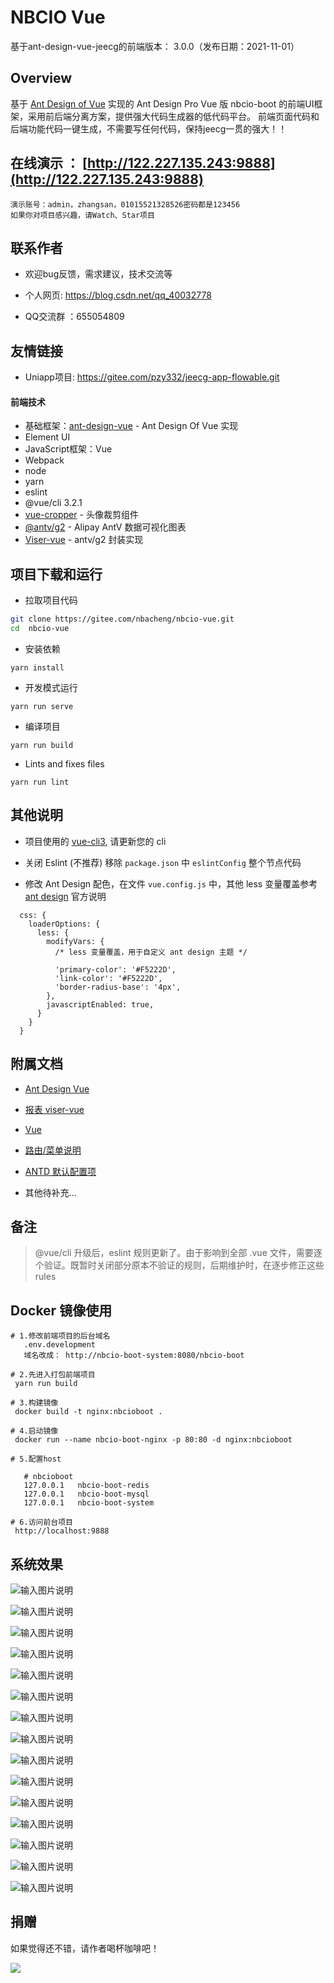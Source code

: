 NBCIO Vue
====

基于ant-design-vue-jeecg的前端版本： 3.0.0（发布日期：2021-11-01）

Overview
----

基于 [Ant Design of Vue](https://vuecomponent.github.io/ant-design-vue/docs/vue/introduce-cn/) 实现的 Ant Design Pro  Vue 版
nbcio-boot 的前端UI框架，采用前后端分离方案，提供强大代码生成器的低代码平台。
前端页面代码和后端功能代码一键生成，不需要写任何代码，保持jeecg一贯的强大！！

## 在线演示 ：  [http://122.227.135.243:9888](http://122.227.135.243:9888)

    演示账号：admin，zhangsan，01015521328526密码都是123456
	如果你对项目感兴趣，请Watch、Star项目

## 联系作者
- 欢迎bug反馈，需求建议，技术交流等

- 个人网页:  https://blog.csdn.net/qq_40032778

- QQ交流群 ：655054809

## 友情链接
- Uniapp项目: https://gitee.com/pzy332/jeecg-app-flowable.git 

#### 前端技术
 
- 基础框架：[ant-design-vue](https://github.com/vueComponent/ant-design-vue) - Ant Design Of Vue 实现
- Element UI 
- JavaScript框架：Vue
- Webpack
- node
- yarn
- eslint
- @vue/cli 3.2.1
- [vue-cropper](https://github.com/xyxiao001/vue-cropper) - 头像裁剪组件
- [@antv/g2](https://antv.alipay.com/zh-cn/index.html) - Alipay AntV 数据可视化图表
- [Viser-vue](https://viserjs.github.io/docs.html#/viser/guide/installation)  - antv/g2 封装实现



项目下载和运行
----

- 拉取项目代码
```bash
git clone https://gitee.com/nbacheng/nbcio-vue.git
cd  nbcio-vue
```

- 安装依赖
```
yarn install
```

- 开发模式运行
```
yarn run serve
```

- 编译项目
```
yarn run build
```

- Lints and fixes files
```
yarn run lint
```



其他说明
----

- 项目使用的 [vue-cli3](https://cli.vuejs.org/guide/), 请更新您的 cli

- 关闭 Eslint (不推荐) 移除 `package.json` 中 `eslintConfig` 整个节点代码

- 修改 Ant Design 配色，在文件 `vue.config.js` 中，其他 less 变量覆盖参考 [ant design](https://ant.design/docs/react/customize-theme-cn) 官方说明
```ecmascript 6
  css: {
    loaderOptions: {
      less: {
        modifyVars: {
          /* less 变量覆盖，用于自定义 ant design 主题 */

          'primary-color': '#F5222D',
          'link-color': '#F5222D',
          'border-radius-base': '4px',
        },
        javascriptEnabled: true,
      }
    }
  }
```



附属文档
----
- [Ant Design Vue](https://vuecomponent.github.io/ant-design-vue/docs/vue/introduce-cn)

- [报表 viser-vue](https://viserjs.github.io/demo.html#/viser/bar/basic-bar)

- [Vue](https://cn.vuejs.org/v2/guide)

- [路由/菜单说明](https://github.com/zhangdaiscott/jeecg-boot/tree/master/ant-design-vue-jeecg/src/router/README.md)

- [ANTD 默认配置项](https://github.com/zhangdaiscott/jeecg-boot/tree/master/ant-design-vue-jeecg/src/defaultSettings.js)

- 其他待补充...


备注
----

> @vue/cli 升级后，eslint 规则更新了。由于影响到全部 .vue 文件，需要逐个验证。既暂时关闭部分原本不验证的规则，后期维护时，在逐步修正这些 rules


Docker 镜像使用
----

 ``` 
# 1.修改前端项目的后台域名
    .env.development
    域名改成： http://nbcio-boot-system:8080/nbcio-boot
   
# 2.先进入打包前端项目
  yarn run build

# 3.构建镜像
  docker build -t nginx:nbcioboot .

# 4.启动镜像
  docker run --name nbcio-boot-nginx -p 80:80 -d nginx:nbcioboot

# 5.配置host

    # nbcioboot
    127.0.0.1   nbcio-boot-redis
    127.0.0.1   nbcio-boot-mysql
    127.0.0.1   nbcio-boot-system
  
# 6.访问前台项目
  http://localhost:9888
``` 

  系统效果
   ----
   
   ![输入图片说明](https://img-blog.csdnimg.cn/863a745945624a45acfe8e7856c6134e.png "在这里输入图片标题")
	 
   ![输入图片说明](https://img-blog.csdnimg.cn/3abad422efee4cca9f16af5d1fbd86b8.png "在这里输入图片标题")
	 
   ![输入图片说明](https://img-blog.csdnimg.cn/c63e81a73b0e40b8b3f21963e92199ec.png "在这里输入图片标题")
	 
   ![输入图片说明](https://img-blog.csdnimg.cn/83441ac37474453a94181be59e844469.png "在这里输入图片标题")
	 
   ![输入图片说明](https://img-blog.csdnimg.cn/45ef09d3626747858a750ada9a2206e3.png "在这里输入图片标题")
	 
   ![输入图片说明](https://img-blog.csdnimg.cn/e5443bd5d38442969a7c20895d563712.png "在这里输入图片标题")
	 
   ![输入图片说明](https://img-blog.csdnimg.cn/e5443bd5d38442969a7c20895d563712.png "在这里输入图片标题")
	 
   ![输入图片说明](https://img-blog.csdnimg.cn/e5443bd5d38442969a7c20895d563712.png "在这里输入图片标题")
	 
   ![输入图片说明](https://img-blog.csdnimg.cn/610bef9ed3ca4aa8a9d3e2e6ef242877.png "在这里输入图片标题")
	 
   ![输入图片说明](https://img-blog.csdnimg.cn/a2991f0d55a64a7b882194aea3f0f3a2.png "在这里输入图片标题")
	 
   ![输入图片说明](https://img-blog.csdnimg.cn/db30f76b9b2447a9a941a8541fb98587.png "在这里输入图片标题")
   
   ![输入图片说明](https://img-blog.csdnimg.cn/a0b16c3d30964d159de5bffb3e19f616.png "在这里输入图片标题")
   
   ![输入图片说明](https://img-blog.csdnimg.cn/5391fd45a1d74a2096844a543fa1fd8a.png "在这里输入图片标题")
   
   ![输入图片说明](https://img-blog.csdnimg.cn/259bc2e0306d4457b9ada1890ca9b1e9.png "在这里输入图片标题")

   ![输入图片说明](https://img-blog.csdnimg.cn/7be0ebce891f43718e603a7883fa0e66.png "在这里输入图片标题")    

## 捐赠 

如果觉得还不错，请作者喝杯咖啡吧！

![](https://oscimg.oschina.net/oscnet/up-58088c35672c874bd5a95c2327300d44dca.png)